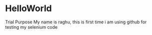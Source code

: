 # HelloWorld
Trial Purpose
My name is raghu, this is first time i am using github for testing my selenium code
